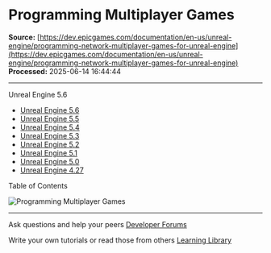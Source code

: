 # Programming Multiplayer Games

**Source:** [https://dev.epicgames.com/documentation/en-us/unreal-engine/programming-network-multiplayer-games-for-unreal-engine](https://dev.epicgames.com/documentation/en-us/unreal-engine/programming-network-multiplayer-games-for-unreal-engine)  
**Processed:** 2025-06-14 16:44:44

---

Unreal Engine 5.6

-   [Unreal Engine 5.6](/documentation/en-us/unreal-engine/programming-network-multiplayer-games-for-unreal-engine?application_version=5.6)
-   [Unreal Engine 5.5](/documentation/en-us/unreal-engine/programming-network-multiplayer-games-for-unreal-engine?application_version=5.5)
-   [Unreal Engine 5.4](/documentation/en-us/unreal-engine/programming-network-multiplayer-games-for-unreal-engine?application_version=5.4)
-   [Unreal Engine 5.3](/documentation/en-us/unreal-engine/programming-network-multiplayer-games-for-unreal-engine?application_version=5.3)
-   [Unreal Engine 5.2](/documentation/en-us/unreal-engine/programming-network-multiplayer-games-for-unreal-engine?application_version=5.2)
-   [Unreal Engine 5.1](/documentation/en-us/unreal-engine/programming-network-multiplayer-games-for-unreal-engine?application_version=5.1)
-   [Unreal Engine 5.0](/documentation/en-us/unreal-engine/programming-network-multiplayer-games-for-unreal-engine?application_version=5.0)
-   [Unreal Engine 4.27](/documentation/en-us/unreal-engine/programming-network-multiplayer-games-for-unreal-engine?application_version=4.27)

Table of Contents

![Programming Multiplayer Games](https://dev.epicgames.com/community/api/documentation/image/80f69329-2cb9-4b06-a0ce-b9246901d4db?resizing_type=fill&width=1920&height=335)

---

Ask questions and help your peers [Developer Forums](https://forums.unrealengine.com/categories?tag=unreal-engine)

Write your own tutorials or read those from others [Learning Library](https://documentation-assets-ssr/community/unreal-engine/learning)